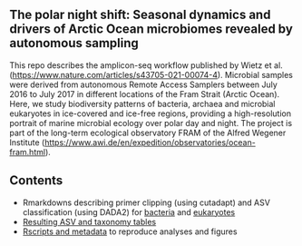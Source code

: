 ## The polar night shift: Seasonal dynamics and drivers of Arctic Ocean microbiomes revealed by autonomous sampling

This repo describes the amplicon-seq workflow published by Wietz et al. (https://www.nature.com/articles/s43705-021-00074-4). Microbial samples were derived from autonomous Remote Access Samplers between July 2016 to July 2017 in different locations of the Fram Strait (Arctic Ocean). Here, we study biodiversity patterns of bacteria, archaea and microbial eukaryotes in ice-covered and ice-free regions, providing a high-resolution portrait of marine microbial ecology over polar day and night. The project is part of the long-term ecological observatory FRAM of the Alfred Wegener Institute (https://www.awi.de/en/expedition/observatories/ocean-fram.html). 

## Contents
- Rmarkdowns describing primer clipping (using cutadapt) and ASV classification (using DADA2) for [bacteria](./cutadapt_dada/cutadapt_dada_bac.Rmd) and [eukaryotes](./cutadapt_dada/cutadapt_dada_euk.Rmd)  
- [Resulting ASV and taxonomy tables](./cutadapt_dada)   
- [Rscripts and metadata](./analysisCode) to reproduce analyses and figures
